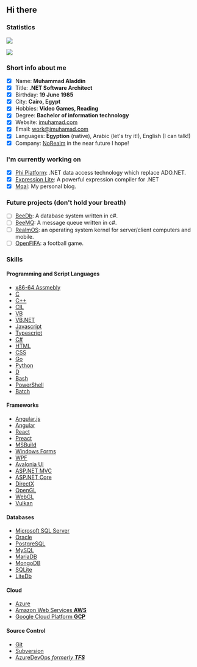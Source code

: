 ## Hi there

### Statistics
[![](https://gpvc.arturio.dev/muhamad)](https://imuhamad.com)

[![](https://awesome-github-stats.azurewebsites.net/user-stats/muhamad?theme=github-dark)](https://imuhamad.com)

### Short info about me
- [x] Name: **Muhammad Aladdin**
- [x] Title: **.NET Software Architect**
- [x] Birthday: **19 June 1985**
- [x] City: **Cairo, Egypt**
- [x] Hobbies: **Video Games, Reading**
- [x] Degree: **Bachelor of information technology**
- [x] Website: [imuhamad.com](https://imuhamad.com)
- [x] Email: [work@imuhamad.com](mailto:work@imuhamad.com)
- [x] Languages: **Egyption** (native), Arabic (let's try it!), English (I can talk!)
- [x] Company: [NoRealm](https://github.com/norealm) in the near future I hope!

### I'm currently working on
 - [x] [Phi Platform](https://github.com/phiplatform): .NET data access technology which replace ADO.NET.
 - [x] [Expression Lite](https://github.com/norealm/expression-lite): A powerful expression compiler for .NET
 - [x] [Mqal](https://github.com/mqal): My personal blog. 
 
### Future projects (don't hold your breath)
 - [ ] [BeeDb](https://github.com/beedb): A database system written in c#.
 - [ ] [BeeMQ](https://github.com/beemq): A message queue written in c#.
 - [ ] [RealmOS](https://github.com/realmos): an operating system kernel for server/client computers and mobile.
 - [ ] [OpenFIFA](https://github.com/openfifa): a football game.

### Skills
#### Programming and Script Languages 
- [x86-64 Assmebly](https://en.wikipedia.org/wiki/X86-64)
- [C](https://en.wikipedia.org/wiki/C_(programming_language))
- [C++](https://en.wikipedia.org/wiki/C%2B%2B)
- [CIL](https://en.wikipedia.org/wiki/Common_Intermediate_Language)
- [VB](https://en.wikipedia.org/wiki/Visual_Basic_(classic))
- [VB.NET](https://en.wikipedia.org/wiki/Visual_Basic_.NET)
- [Javascript](https://en.wikipedia.org/wiki/JavaScript)
- [Typescript](https://en.wikipedia.org/wiki/TypeScript)
- [C#](https://en.wikipedia.org/wiki/C_Sharp_(programming_language))
- [HTML](https://en.wikipedia.org/wiki/HTML#:~:text=The%20HyperText%20Markup%20Language%20or,(HyperText%20Markup%20Language))
- [CSS](https://en.wikipedia.org/wiki/CSS)
- [Go](https://en.wikipedia.org/wiki/Go_(programming_language))
- [Python](https://en.wikipedia.org/wiki/Python_(programming_language))
- [D](https://en.wikipedia.org/wiki/D_(programming_language))
- [Bash](https://en.wikipedia.org/wiki/Bash_(Unix_shell))
- [PowerShell](https://en.wikipedia.org/wiki/PowerShell)
- [Batch](https://en.wikipedia.org/wiki/Batch_file)

#### Frameworks
- [Angular.js](https://en.wikipedia.org/wiki/AngularJS)
- [Angular](https://en.wikipedia.org/wiki/Angular_(web_framework))
- [React](https://en.wikipedia.org/wiki/React_(JavaScript_library))
- [Preact](https://preactjs.com/)
- [MSBuild](https://en.wikipedia.org/wiki/MSBuild)
- [Windows Forms](https://en.wikipedia.org/wiki/Windows_Forms)
- [WPF](https://en.wikipedia.org/wiki/Windows_Presentation_Foundation)
- [Avalonia UI](https://avaloniaui.net/)
- [ASP.NET MVC](https://en.wikipedia.org/wiki/ASP.NET_MVC)
- [ASP.NET Core](https://en.wikipedia.org/wiki/ASP.NET_Core)
- [DirectX](https://en.wikipedia.org/wiki/DirectX)
- [OpenGL](https://en.wikipedia.org/wiki/OpenGL)
- [WebGL](https://en.wikipedia.org/wiki/WebGL)
- [Vulkan](https://en.wikipedia.org/wiki/Vulkan)

#### Databases
- [Microsoft SQL Server](https://en.wikipedia.org/wiki/Microsoft_SQL_Server)
- [Oracle](https://en.wikipedia.org/wiki/Oracle_Database)
- [PostgreSQL](https://en.wikipedia.org/wiki/PostgreSQL)
- [MySQL](https://en.wikipedia.org/wiki/MySQL)
- [MariaDB](https://en.wikipedia.org/wiki/MariaDB)
- [MongoDB](https://en.wikipedia.org/wiki/MongoDB)
- [SQLite](https://en.wikipedia.org/wiki/SQLite)
- [LiteDb](https://www.litedb.org/)

#### Cloud
- [Azure](https://en.wikipedia.org/wiki/Microsoft_Azure)
- [Amazon Web Services **AWS**](https://en.wikipedia.org/wiki/Amazon_Web_Services)
- [Google Cloud Platform **GCP**](https://en.wikipedia.org/wiki/Google_Cloud_Platform)

#### Source Control
- [Git](https://en.wikipedia.org/wiki/Git)
- [Subversion](https://en.wikipedia.org/wiki/Subversion)
- [AzureDevOps *formerly **TFS***](https://en.wikipedia.org/wiki/Azure_DevOps_Server)
